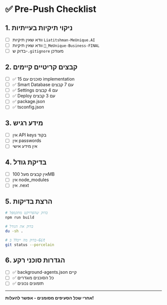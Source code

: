 # ✅ Pre-Push Checklist

## 1. ניקוי תיקיות בעייתיות
- [ ] וודא שאין תיקיות `Liatitshman-MeUnique.AI`
- [ ] וודא שאין תיקיות `🎯_MeUnique-Business-FINAL`
- [ ] בדוק ש-`.gitignore` מעודכן

## 2. קבצים קריטיים קיימים
- [ ] ✅ 15 סוכנים עם implementation
- [ ] ✅ Smart Database עם 7 קבצים
- [ ] ✅ Settings עם 4 קבצים
- [ ] ✅ Deploy עם 3 קבצים
- [ ] ✅ package.json
- [ ] ✅ tsconfig.json

## 3. מידע רגיש
- [ ] אין API keys בקוד
- [ ] אין passwords
- [ ] אין מידע אישי

## 4. בדיקת גודל
- [ ] אין קבצים מעל 100MB
- [ ] אין node_modules
- [ ] אין .next

## 5. הרצת בדיקות
```bash
# בדוק שהפרויקט מתקמפל
npm run build

# בדוק את הגודל
du -sh .

# בדוק מה ייכלל ב-Git
git status --porcelain
```

## 6. הגדרות סוכני רקע
- [ ] ✅ background-agents.json קיים
- [ ] ✅ כל הסוכנים מוגדרים
- [ ] ✅ תזמונים נכונים

---

**אחרי שכל הסעיפים מסומנים - אפשר להעלות!** 